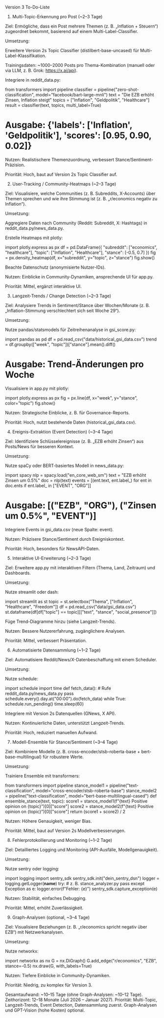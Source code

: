Version 3 To-Do-Liste

1. Multi-Topic-Erkennung pro Post (~2–3 Tage)


Ziel: Ermögliche, dass ein Post mehrere Themen (z. B. „Inflation + Steuern“) zugeordnet bekommt, basierend auf einem Multi-Label-Classifier.

Umsetzung:


Erweitere Version 2s Topic Classifier (distilbert-base-uncased) für Multi-Label-Klassifikation.


Trainingsdaten: ~1000–2000 Posts pro Thema-Kombination (manuell oder via LLM, z. B. Grok: https://x.ai/api).


Integriere in reddit_data.py:

from transformers import pipeline
classifier = pipeline("zero-shot-classification", model="facebook/bart-large-mnli")
text = "Die EZB erhöht Zinsen, Inflation steigt"
topics = ["Inflation", "Geldpolitik", "Healthcare"]
result = classifier(text, topics, multi_label=True)
# Ausgabe: {'labels': ['Inflation', 'Geldpolitik'], 'scores': [0.95, 0.90, 0.02]}

Nutzen: Realistischere Themenzuordnung, verbessert Stance/Sentiment-Präzision.


Priorität: Hoch, baut auf Version 2s Topic Classifier auf.

2. User-Tracking / Community-Heatmaps (~2–3 Tage)


Ziel: Visualisiere, welche Communities (z. B. Subreddits, X-Accounts) über Themen sprechen und wie ihre Stimmung ist (z. B. „r/economics negativ zu Inflation“).


Umsetzung:


Aggregiere Daten nach Community (Reddit: Subreddit, X: Hashtags) in reddit_data.py/news_data.py.


Erstelle Heatmaps mit plotly:

import plotly.express as px
df = pd.DataFrame({
    "subreddit": ["economics", "healthcare"],
    "topic": ["Inflation", "Healthcare"],
    "stance": [-0.5, 0.7]
})
fig = px.density_heatmap(df, x="subreddit", y="topic", z="stance")
fig.show()

Beachte Datenschutz (anonymisierte Nutzer-IDs).

Nutzen: Einblicke in Community-Dynamiken, ansprechende UI für app.py.


Priorität: Mittel, ergänzt interaktive UI.

3. Langzeit-Trends / Change Detection (~2–3 Tage)



Ziel: Analysiere Trends in Sentiment/Stance über Wochen/Monate (z. B. „Inflation-Stimmung verschlechtert sich seit Woche 29“).

Umsetzung:


Nutze pandas/statsmodels für Zeitreihenanalyse in gsi_score.py:

import pandas as pd
df = pd.read_csv("data/historical_gsi_data.csv")
trend = df.groupby(["week", "topic"])["stance"].mean().diff()
# Ausgabe: Trend-Änderungen pro Woche


Visualisiere in app.py mit plotly:

import plotly.express as px
fig = px.line(df, x="week", y="stance", color="topic")
fig.show()

Nutzen: Strategische Einblicke, z. B. für Governance-Reports.


Priorität: Hoch, nutzt bestehende Daten (historical_gsi_data.csv).

4. Ereignis-Extraktion (Event Detection) (~3–4 Tage)


Ziel: Identifiziere Schlüsselereignisse (z. B. „EZB erhöht Zinsen“) aus Posts/News für besseren Kontext.

Umsetzung:


Nutze spaCy oder BERT-basiertes Modell in news_data.py:

import spacy
nlp = spacy.load("en_core_web_sm")
text = "EZB erhöht Zinsen um 0.5%"
doc = nlp(text)
events = [(ent.text, ent.label_) for ent in doc.ents if ent.label_ in ["EVENT", "ORG"]]
# Ausgabe: [("EZB", "ORG"), ("Zinsen um 0.5%", "EVENT")]

Integriere Events in gsi_data.csv (neue Spalte: event).


Nutzen: Präzisere Stance/Sentiment durch Ereigniskontext.


Priorität: Hoch, besonders für NewsAPI-Daten.

5. Interaktive UI-Erweiterung (~2–3 Tage)


Ziel: Erweitere app.py mit interaktiven Filtern (Thema, Land, Zeitraum) und Dashboards.


Umsetzung:


Nutze streamlit oder dash:

import streamlit as st
topic = st.selectbox("Thema", ["Inflation", "Healthcare", "Freedom"])
df = pd.read_csv("data/gsi_data.csv")
st.dataframe(df[df["topic"] == topic][["text", "stance", "social_presence"]])


Füge Trend-Diagramme hinzu (siehe Langzeit-Trends).

Nutzen: Bessere Nutzererfahrung, zugänglichere Analysen.


Priorität: Mittel, verbessert Präsentation.

6. Automatisierte Datensammlung (~1–2 Tage)


Ziel: Automatisiere Reddit/News/X-Datenbeschaffung mit einem Scheduler.


Umsetzung:


Nutze schedule:

import schedule
import time
def fetch_data():
    # Rufe reddit_data.py/news_data.py
    pass
schedule.every().day.at("00:00").do(fetch_data)
while True:
    schedule.run_pending()
    time.sleep(60)

Integriere mit Version 2s Datenquellen (GNews, X API).

Nutzen: Kontinuierliche Daten, unterstützt Langzeit-Trends.


Priorität: Hoch, reduziert manuellen Aufwand.

7. Modell-Ensemble für Stance/Sentiment (~3–4 Tage)


Ziel: Kombiniere Modelle (z. B. cross-encoder/stsb-roberta-base + bert-base-multilingual) für robustere Werte.


Umsetzung:


Trainiere Ensemble mit transformers:

from transformers import pipeline
stance_model1 = pipeline("text-classification", model="cross-encoder/stsb-roberta-base")
stance_model2 = pipeline("text-classification", model="bert-base-multilingual-cased")
def ensemble_stance(text, topic):
    score1 = stance_model1(f"{text} Positive opinion on {topic}")[0]["score"]
    score2 = stance_model2(f"{text} Positive opinion on {topic}")[0]["score"]
    return (score1 + score2) / 2

Nutzen: Höhere Genauigkeit, weniger Bias.


Priorität: Mittel, baut auf Version 2s Modellverbesserungen.

8. Fehlerprotokollierung und Monitoring (~1–2 Tage)


Ziel: Detailliertes Logging und Monitoring (API-Ausfälle, Modellgenauigkeit).


Umsetzung:


Nutze sentry oder logging:

import logging
import sentry_sdk
sentry_sdk.init("dein_sentry_dsn")
logger = logging.getLogger(__name__)
try:
    # z. B. stance_analyzer.py
    pass
except Exception as e:
    logger.error(f"Fehler: {e}")
    sentry_sdk.capture_exception(e)



Nutzen: Stabilität, einfaches Debugging.



Priorität: Mittel, erhöht Zuverlässigkeit.

9. Graph-Analysen (optional, ~3–4 Tage)





Ziel: Visualisiere Beziehungen (z. B. „r/economics spricht negativ über EZB“) mit Netzwerkanalysen.

Umsetzung:

Nutze networkx:

import networkx as nx
G = nx.DiGraph()
G.add_edge("r/economics", "EZB", stance=-0.5)
nx.draw(G, with_labels=True)



Nutzen: Tiefere Einblicke in Community-Dynamiken.


Priorität: Niedrig, zu komplex für Version 3.

Gesamtaufwand: ~10–15 Tage (ohne Graph-Analysen: ~10–12 Tage).
Zeithorizont: 12–18 Monate (Juli 2026 – Januar 2027).
Priorität: Multi-Topic, Langzeit-Trends, Event Detection, Datensammlung zuerst. Graph-Analysen und GPT-Vision (hohe Kosten) optional.